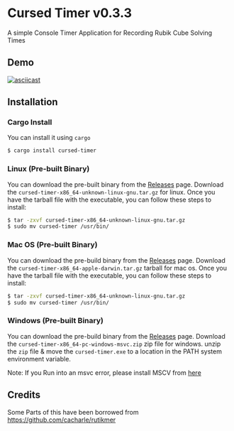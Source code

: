 # Cursed Timer v0.3.3

A simple Console Timer Application for Recording Rubik Cube Solving Times

## Demo

[![asciicast](https://asciinema.org/a/3iOMHmr1ZbexqnjUBOPuJC7oN.svg)](https://asciinema.org/a/3iOMHmr1ZbexqnjUBOPuJC7oN)

## Installation

### Cargo Install

You can install it using `cargo`

```sh
$ cargo install cursed-timer
```

### Linux (Pre-built Binary)

You can download the pre-built binary from the [Releases](https://github.com/dhruvasagar/cursed-timer/releases) page.
Download the `cursed-timer-x86_64-unknown-linux-gnu.tar.gz` for linux. Once you have the tarball file with the executable,
you can follow these steps to install:

```bash
$ tar -zxvf cursed-timer-x86_64-unknown-linux-gnu.tar.gz
$ sudo mv cursed-timer /usr/bin/
```

### Mac OS (Pre-built Binary)

You can download the pre-build binary from the [Releases](https://github.com/dhruvasagar/cursed-timer/releases) page.
Download the `cursed-timer-x86_64-apple-darwin.tar.gz` tarball for mac os. Once you have the tarball file with the executable, you can follow these steps to install:

```bash
$ tar -zxvf cursed-timer-x86_64-unknown-linux-gnu.tar.gz
$ sudo mv cursed-timer /usr/bin/
```

### Windows (Pre-built Binary)

You can download the pre-build binary from the [Releases](https://github.com/dhruvasagar/cursed-timer/releases) page.
Download the `cursed-timer-x86_64-pc-windows-msvc.zip` zip file for windows. unzip the `zip` file & move the `cursed-timer.exe` to a location in the PATH system environment variable.

Note: If you Run into an msvc error, please install MSCV from [here](https://learn.microsoft.com/en-us/cpp/windows/latest-supported-vc-redist?view=msvc-170)

## Credits

Some Parts of this have been borrowed from https://github.com/cacharle/rutikmer
